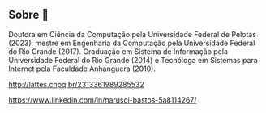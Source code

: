 ## Sobre 👋

Doutora em Ciência da Computação pela Universidade Federal de Pelotas (2023), mestre em Engenharia da Computação pela Universidade Federal do Rio Grande (2017). Graduação em Sistema de Informação pela Universidade Federal do Rio Grande (2014) e Tecnóloga em Sistemas para Internet pela Faculdade Anhanguera (2010).

 http://lattes.cnpq.br/2313361989285532

 
 https://www.linkedin.com/in/narusci-bastos-5a8114267/

<!--
**Icsuran/Icsuran** is a ✨ _special_ ✨ repository because its `README.md` (this file) appears on your GitHub profile.

Here are some ideas to get you started:

- 🔭 I’m currently working on ...
- 🌱 I’m currently learning ...
- 👯 I’m looking to collaborate on ...
- 🤔 I’m looking for help with ...
- 💬 Ask me about ...
- 📫 How to reach me: ...
- 😄 Pronouns: ...
- ⚡ Fun fact: ...
-->
